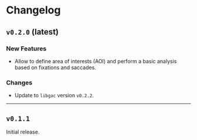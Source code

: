 # Changelog

## `v0.2.0` (latest)

### New Features

* Allow to define area of interests (AOI) and perform a basic analysis based on
  fixations and saccades.

### Changes

* Update to `libgac` version `v0.2.2`.


-------------------
## `v0.1.1`

Initial release.

